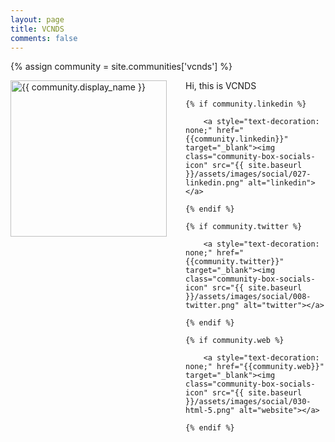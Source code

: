 ```yaml
---
layout: page
title: VCNDS
comments: false
---
```

{% assign community = site.communities['vcnds'] %}

<img style="float: left; width: 250px; margin-right: 30px;" src="{{ site.url }}{{ community.picture | relative_url }}" alt="{{ community.display_name }}">Hi, this is VCNDS

<div class="social-button-member">

    {% if community.linkedin %}

        <a style="text-decoration: none;" href="{{community.linkedin}}" target="_blank"><img class="community-box-socials-icon" src="{{ site.baseurl }}/assets/images/social/027-linkedin.png" alt="linkedin"></a>

    {% endif %}

    {% if community.twitter %}

        <a style="text-decoration: none;" href="{{community.twitter}}" target="_blank"><img class="community-box-socials-icon" src="{{ site.baseurl }}/assets/images/social/008-twitter.png" alt="twitter"></a>

    {% endif %}

    {% if community.web %}

        <a style="text-decoration: none;" href="{{community.web}}" target="_blank"><img class="community-box-socials-icon" src="{{ site.baseurl }}/assets/images/social/030-html-5.png" alt="website"></a>

    {% endif %}

</div>